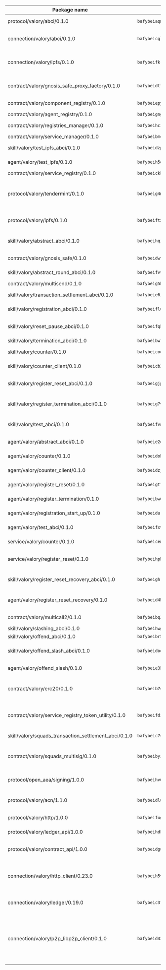 | Package name                                                  | Package hash                                                  | Description                                                                                                                |
| ------------------------------------------------------------- | ------------------------------------------------------------- | -------------------------------------------------------------------------------------------------------------------------- |
| protocol/valory/abci/0.1.0                                    | `bafybeiaqmp7kocbfdboksayeqhkbrynvlfzsx4uy4x6nohywnmaig4an7u` | A protocol for ABCI requests and responses.                                                                                |
| connection/valory/abci/0.1.0                                  | `bafybeicglrfbp6g2lign74hzovs2lxfx3yw462cc2loguvbyccosljehae` | connection to wrap communication with an ABCI server.                                                                      |
| connection/valory/ipfs/0.1.0                                  | `bafybeifkrynw6jjg7bs7nw535m5bcrav5qab27vr5ktgfuvf65dpazc4ci` | A connection responsible for uploading and downloading files from IPFS.                                                    |
| contract/valory/gnosis_safe_proxy_factory/0.1.0               | `bafybeidttzohq4nvamusdxu7qohkjghn6ezzcvg6jdg7cy5f435vclkzjq` | Gnosis Safe proxy factory (GnosisSafeProxyFactory) contract                                                                |
| contract/valory/component_registry/0.1.0                      | `bafybeiepywewigowj533f55orx7oys3kk5lgdc247p2267scqfyp4gnqle` | Component registry contract                                                                                                |
| contract/valory/agent_registry/0.1.0                          | `bafybeignghdk7oqvyg722gz66tbuj2vj4vkatguj4b6lf5fqzqxkktcke4` | Agent registry contract                                                                                                    |
| contract/valory/registries_manager/0.1.0                      | `bafybeihcilb27ekgoplmc43iog2zrus63fufql4rly2umbuj573nu3zpg4` | Registries Manager contract                                                                                                |
| contract/valory/service_manager/0.1.0                         | `bafybeibmqewfh5wnayopneyv4vx35n5k7loavzmcazyevntdoskw7vasom` | Service Manager contract                                                                                                   |
| skill/valory/test_ipfs_abci/0.1.0                             | `bafybeidzp72oei2nbrlj4ibgkcsznm7gmma3t65kqbrw5hi5zciwc5ssym` | IPFS e2e testing application.                                                                                              |
| agent/valory/test_ipfs/0.1.0                                  | `bafybeih5eknvrkopttfdu2l6uxr2m74ztyaunbulzsmrnhxw6nrbgcqfge` | Agent for testing the ABCI connection.                                                                                     |
| contract/valory/service_registry/0.1.0                        | `bafybeickkg6myflc3fkpxyqn3a4gnayyrbtqzh7vxhtlzn26mhcilw32ma` | Service Registry contract                                                                                                  |
| protocol/valory/tendermint/0.1.0                              | `bafybeig4mi3vmlv5zpbjbfuzcgida6j5f2nhrpedxicmrrfjweqc5r7cra` | A protocol for communication between two AEAs to share tendermint configuration details.                                   |
| protocol/valory/ipfs/0.1.0                                    | `bafybeiftxi2qhreewgsc5wevogi7yc5g6hbcbo4uiuaibauhv3nhfcdtvm` | A protocol specification for IPFS requests and responses.                                                                  |
| skill/valory/abstract_abci/0.1.0                              | `bafybeihqiujkwgyn7bwen5vu6k3ep3otd4qc322vzenvj4phezdxf2wuza` | The abci skill provides a template of an ABCI application.                                                                 |
| contract/valory/gnosis_safe/0.1.0                             | `bafybeidwvdy5gxs3tdwenyxrtvq3f7cosw3f2f4hll66aftnndy65ugary` | Gnosis Safe (GnosisSafeL2) contract                                                                                        |
| skill/valory/abstract_round_abci/0.1.0                        | `bafybeifvved235uxmnfapctphb4joumgbwg52yk5uxw7i4eckuvc6nw5im` | abstract round-based ABCI application                                                                                      |
| contract/valory/multisend/0.1.0                               | `bafybeig5byt5urg2d2bsecufxe5ql7f4mezg3mekfleeh32nmuusx66p4y` | MultiSend contract                                                                                                         |
| skill/valory/transaction_settlement_abci/0.1.0                | `bafybeie6iiipyezvwslatogwvxdfxu6c7k73be2gjhkxt7gdemzicj2pse` | ABCI application for transaction settlement.                                                                               |
| skill/valory/registration_abci/0.1.0                          | `bafybeifluqirreyuoagntdtclnaupbp5padiwgj2tzhf2apt7hd2ui7t6m` | ABCI application for common apps.                                                                                          |
| skill/valory/reset_pause_abci/0.1.0                           | `bafybeifqk5mskjgftdzkvow72bxlplqypafbhvzcs7c7ajfyb2y2j3rria` | ABCI application for resetting and pausing app executions.                                                                 |
| skill/valory/termination_abci/0.1.0                           | `bafybeibwfkf7q6gq6twsjnd6xstayhnjpyp6qf5oygxebgkcjh2zmdrhte` | Termination skill.                                                                                                         |
| skill/valory/counter/0.1.0                                    | `bafybeicoqhpegfcai3vygen7etnse75jnpsi6ihub35lmv7vlipsg7tujq` | The ABCI Counter application example.                                                                                      |
| skill/valory/counter_client/0.1.0                             | `bafybeicb37pj26xbknovfox5hwpuh26p3p44uh32tclpj5cwpgvhbmdl4y` | A client for the ABCI counter application.                                                                                 |
| skill/valory/register_reset_abci/0.1.0                        | `bafybeigjp2su7gec4hnbqfew5wm3yfjm6oi73nfl4jcxkztsqwgfeqxpz4` | ABCI application for dummy skill that registers and resets                                                                 |
| skill/valory/register_termination_abci/0.1.0                  | `bafybeig7vfz3s4kepmknmbbylfwbzqdyi5s3wmyl6if6vwxdnygbljbe7q` | ABCI application for dummy skill that registers and resets                                                                 |
| skill/valory/test_abci/0.1.0                                  | `bafybeifvn4gduzhvrptc7ny434gdilp5p4fsad4dkpkhtdrtivt35cogrq` | ABCI application for testing the ABCI connection.                                                                          |
| agent/valory/abstract_abci/0.1.0                              | `bafybeie2qziqrwkdthnvhwhxvndm63lrcwa23xioa6dsxmdaapkvw3bbja` | The abstract ABCI AEA - for testing purposes only.                                                                         |
| agent/valory/counter/0.1.0                                    | `bafybeidohazu46iws6wizcotlq3z6ioepd53h77qk4b47yfzhenkcvi7s4` | The ABCI Counter example as an AEA                                                                                         |
| agent/valory/counter_client/0.1.0                             | `bafybeidzjvgadf7cjpvodgdnl72l6a6dl4qnjcocfxj53fvytl5psiwud4` | The ABCI Counter example as an AEA                                                                                         |
| agent/valory/register_reset/0.1.0                             | `bafybeigtft5zuvoidjditf5dpwrzdvhrdmnm365inr4stparmfyiud5mtm` | Register reset to replicate Tendermint issue.                                                                              |
| agent/valory/register_termination/0.1.0                       | `bafybeibw6rrzm6z454mb5f4ouqf3kroqj7isaombrdqvjxlwqy25ewec4y` | Register terminate to test the termination feature.                                                                        |
| agent/valory/registration_start_up/0.1.0                      | `bafybeidurk3hh6efiavyctipmzbgdhcy7aund4kgjj3i2r44d5s4wzk75e` | Registration start-up ABCI example.                                                                                        |
| agent/valory/test_abci/0.1.0                                  | `bafybeifxvca2rpu3u2q67adq4l4wil2m34f4zwhn6z6lni6ih2dp35fltm` | Agent for testing the ABCI connection.                                                                                     |
| service/valory/counter/0.1.0                                  | `bafybeicem3hmd3qrmcphhb5coudrfnj5tasv4rrghc7kbygvycin32k4rm` | A set of agents incrementing a counter                                                                                     |
| service/valory/register_reset/0.1.0                           | `bafybeihpbyrrmnr67bzod5bci2xddfjkcxr2mtr3se7n6t2edx43uprumu` | Test and debug tendermint reset mechanism.                                                                                 |
| skill/valory/register_reset_recovery_abci/0.1.0               | `bafybeighrn6yu44mpbqrhudpbfcjfwonwjoacu4iawdhzd5htj4ljic2zi` | ABCI application for dummy skill that registers and resets                                                                 |
| agent/valory/register_reset_recovery/0.1.0                    | `bafybeid4hffr5iniifhashirwncovuowm4am7ep57dmaszrbpm4bituxou` | Agent to showcase hard reset as a recovery mechanism.                                                                      |
| contract/valory/multicall2/0.1.0                              | `bafybeibq3khlnku3i7aqfty46kfj2oxos4dn2rpemzjf46sp74e77qs2vi` | The MakerDAO multicall2 contract.                                                                                          |
| skill/valory/slashing_abci/0.1.0                              | `bafybeihwgnfv2gzzxh373jljpesyjgr3mp3qw66a3sailef46cfevivtxu` | Slashing skill.                                                                                                            |
| skill/valory/offend_abci/0.1.0                                | `bafybeibr5ktsg3w6l6o5yg43lrbonumob6rzwa7h7esp7o4bo2ttuxvdiq` | Offend ABCI application.                                                                                                   |
| skill/valory/offend_slash_abci/0.1.0                          | `bafybeidoqmpwls2ljt3k3xonvsbia6nd2mtolizfynnwrfzzwloiziv3fq` | ABCI application used in order to test the slashing abci                                                                   |
| agent/valory/offend_slash/0.1.0                               | `bafybeie3kcio34s36kuf3yqufaoo2v4kddmcjveikzovm5aj5xaydyh3v4` | Offend and slash to test the slashing feature.                                                                             |
| contract/valory/erc20/0.1.0                                   | `bafybeib7ctk3deleyxayrqvropewefr2muj4kcqe3t3wscak25bjmxnqwe` | The scaffold contract scaffolds a contract to be implemented by the developer.                                             |
| contract/valory/service_registry_token_utility/0.1.0          | `bafybeifdia2y5546tvk6xzxeaqzf2n5n7dutj2hdzbgenxohaqhjtnjqm4` | The scaffold contract scaffolds a contract to be implemented by the developer.                                             |
| skill/valory/squads_transaction_settlement_abci/0.1.0         | `bafybeic74qskzmojful34xyhhsxjhtqkzwjkftz7bfuqompvcvojxtpexa` | ABCI application for transaction settlement.                                                                               |
| contract/valory/squads_multisig/0.1.0                         | `bafybeibyieophvcme6aro5dyvjj355dkr5njedyro75gwr7idusjccaxji` | The scaffold contract scaffolds a contract to be implemented by the developer.                                             |
| protocol/open_aea/signing/1.0.0                               | `bafybeihv62fim3wl2bayavfcg3u5e5cxu3b7brtu4cn5xoxd6lqwachasi` | A protocol for communication between skills and decision maker.                                                            |
| protocol/valory/acn/1.1.0                                     | `bafybeidluaoeakae3exseupaea4i3yvvk5vivyt227xshjlffywwxzcxqe` | The protocol used for envelope delivery on the ACN.                                                                        |
| protocol/valory/http/1.0.0                                    | `bafybeifugzl63kfdmwrxwphrnrhj7bn6iruxieme3a4ntzejf6kmtuwmae` | A protocol for HTTP requests and responses.                                                                                |
| protocol/valory/ledger_api/1.0.0                              | `bafybeihdk6psr4guxmbcrc26jr2cbgzpd5aljkqvpwo64bvaz7tdti2oni` | A protocol for ledger APIs requests and responses.                                                                         |
| protocol/valory/contract_api/1.0.0                            | `bafybeidgu7o5llh26xp3u3ebq3yluull5lupiyeu6iooi2xyymdrgnzq5i` | A protocol for contract APIs requests and responses.                                                                       |
| connection/valory/http_client/0.23.0                          | `bafybeih5vzo22p2umhqo52nzluaanxx7kejvvpcpdsrdymckkyvmsim6gm` | The HTTP_client connection that wraps a web-based client connecting to a RESTful API specification.                        |
| connection/valory/ledger/0.19.0                               | `bafybeic3ft7l7ca3qgnderm4xupsfmyoihgi27ukotnz7b5hdczla2enya` | A connection to interact with any ledger API and contract API.                                                             |
| connection/valory/p2p_libp2p_client/0.1.0                     | `bafybeid3xg5k2ol5adflqloy75ibgljmol6xsvzvezebsg7oudxeeolz7e` | The libp2p client connection implements a tcp connection to a running libp2p node as a traffic delegate to send/receive envelopes to/from agents in the DHT. |
